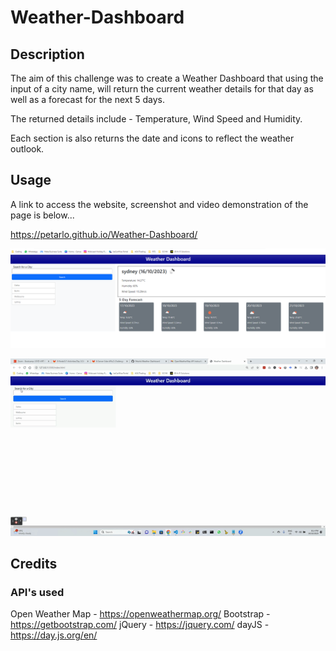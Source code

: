# Weather-Dashboard

## Description
The aim of this challenge was to create a Weather Dashboard that using the input of a city name, will return the current weather details for that day as well as a forecast for the next 5 days.

The returned details include - Temperature, Wind Speed and Humidity.

Each section is also returns the date and icons to reflect the weather outlook.


## Usage
A link to access the website, screenshot and video demonstration of the page is below...

https://petarlo.github.io/Weather-Dashboard/

![Screenshot of application](./Assets/Images/Screenshot.png)

![Video demonstration](./Assets/Images/Demo.gif)

## Credits
### API's used
Open Weather Map - https://openweathermap.org/
Bootstrap - https://getbootstrap.com/
jQuery - https://jquery.com/
dayJS - https://day.js.org/en/ 